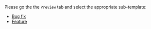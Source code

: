 Please go the the `Preview` tab and select the appropriate sub-template:

* [Bug fix](?expand=1&template=bug_fix.md)
* [Feature](?expand=1&template=feature.md)
